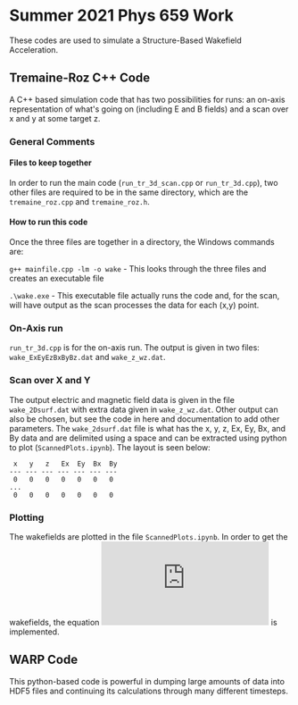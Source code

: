 # Summer 2021 Phys 659 Work

These codes are used to simulate a Structure-Based Wakefield Acceleration. 

## Tremaine-Roz C++ Code

A C++ based simulation code that has two possibilities for runs: an on-axis representation of what's going on (including E and B fields) and a scan over x and y at some target z. 

### General Comments
#### Files to keep together
In order to run the main code (`run_tr_3d_scan.cpp` or `run_tr_3d.cpp`), two other files are required to be in the same directory, which are the `tremaine_roz.cpp` and `tremaine_roz.h`. 

#### How to run this code
Once the three files are together in a directory, the Windows commands are:

`g++ mainfile.cpp -lm -o wake` - This looks through the three files and creates an executable file

`.\wake.exe` - This executable file actually runs the code and, for the scan, will have output as the scan processes the data for each (x,y) point. 

### On-Axis run
`run_tr_3d.cpp` is for the on-axis run. The output is given in two files: `wake_ExEyEzBxByBz.dat` and `wake_z_wz.dat`. 



### Scan over X and Y
The output electric and magnetic field data is given in the file `wake_2Dsurf.dat` with extra data given in `wake_z_wz.dat`. Other output can also be chosen, but see the code in here and documentation to add other parameters. The `wake_2dsurf.dat` file is what has the x, y, z, Ex, Ey, Bx, and By data and are delimited using a space and can be extracted using python to plot (`ScannedPlots.ipynb`). The layout is seen below:

```
 x   y   z   Ex  Ey  Bx  By
--- --- --- --- --- --- ---
 0   0   0   0   0   0   0
...
 0   0   0   0   0   0   0
```


### Plotting
The wakefields are plotted in the file `ScannedPlots.ipynb`. In order to get the wakefields, the equation ![equation](https://latex.codecogs.com/gif.latex?F%28x%2Cy%29%20%3D%20%28E_x%20-%20cB_y%2C%20E_y%20&plus;%20cB_x%29%5ET) is implemented. 





## WARP Code
This python-based code is powerful in dumping large amounts of data into HDF5 files and continuing its calculations through many different timesteps. 







